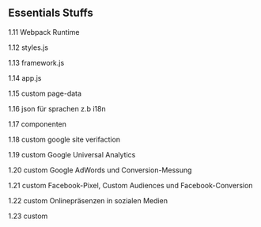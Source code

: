 

 ## Essentials Stuffs


 1.11 Webpack Runtime 

 1.12 styles.js

 1.13 framework.js

 1.14 app.js

 1.15 custom page-data

 1.16 json für sprachen z.b i18n

 1.17 componenten 

 1.18 custom google site verifaction

 1.19 custom Google Universal Analytics

 1.20 custom Google AdWords und Conversion-Messung

 1.21 custom Facebook-Pixel, Custom Audiences und Facebook-Conversion

1.22 custom Onlinepräsenzen in sozialen Medien

1.23 custom 